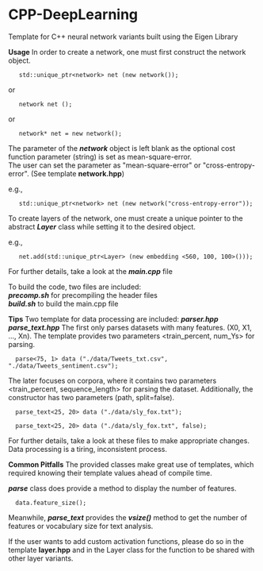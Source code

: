 # CPP-DeepLearning
Template for C++ neural network variants built using the Eigen Library


**Usage**
In order to create a network, one must first construct the network object.

```
   std::unique_ptr<network> net (new network()); 
```
or 
```
   network net ();
```
or 
```
   network* net = new network();
```

The parameter of the ***network*** object is left blank as the optional cost function parameter (string) is set as mean-square-error.\
The user can set the parameter as "mean-square-error" or "cross-entropy-error". (See template **network.hpp**)   

e.g.,
```
   std::unique_ptr<network> net (new network("cross-entropy-error")); 
```

To create layers of the network, one must create a unique pointer to the abstract ***Layer*** class while setting it to the desired object.
    
e.g.,
```
   net.add(std::unique_ptr<Layer> (new embedding <560, 100, 100>()));
```

For further details, take a look at the ***main.cpp*** file

To build the code, two files are included:     
***precomp.sh*** for precompiling the header files     
***build.sh*** to build the main.cpp file     
    
**Tips**
Two template for data processing are included:     ***parser.hpp***    ***parse_text.hpp***
The first only parses datasets with many features. (X0, X1, ..., Xn). The template provides two parameters <train_percent, num_Ys> for parsing.

```
  parse<75, 1> data ("./data/Tweets_txt.csv", "./data/Tweets_sentiment.csv");
```

The later focuses on corpora, where it contains two parameters <train_percent, sequence_length> for parsing the dataset.
Additionally, the constructor has two parameters (path, split=false).

```
  parse_text<25, 20> data ("./data/sly_fox.txt");
```
```
  parse_text<25, 20> data ("./data/sly_fox.txt", false);
```

For further details, take a look at these files to make appropriate changes. Data processing is a tiring, inconsistent process.

**Common Pitfalls**
The provided classes make great use of templates, which required knowing their template values ahead of compile time.      

***parse*** class does provide a method to display the number of features. 
```
  data.feature_size();
``` 

Meanwhile, ***parse_text*** provides the ***vsize()*** method to get the number of features or vocabulary size for text analysis.   

If the user wants to add custom activation functions, please do so in the template **layer.hpp** and in the Layer class for the function to be shared with other layer variants.



